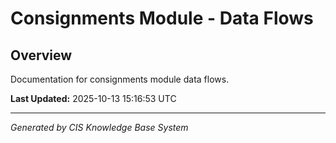 # Consignments Module - Data Flows

## Overview
Documentation for consignments module data flows.

**Last Updated:** 2025-10-13 15:16:53 UTC

---
*Generated by CIS Knowledge Base System*